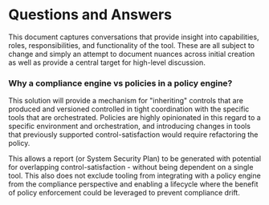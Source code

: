 # Questions and Answers
This document captures conversations that provide insight into capabilities, roles, responsibilities, and functionality of the tool.
These are all subject to change and simply an attempt to document nuances across initial creation as well as provide a central target for high-level discussion.

### Why a compliance engine vs policies in a policy engine?
This solution will provide a mechanism for "inheriting" controls that are produced and versioned controlled in tight coordination with the specific tools that are orchestrated. Policies are highly opinionated in this regard to a specific environment and orchestration, and introducing changes in tools that previously supported control-satisfaction would require refactoring the policy. 

This allows a report (or System Security Plan) to be generated with potential for overlapping control-satisfaction - without being dependent on a single tool. This also does not exclude tooling from integrating with a policy engine from the compliance perspective and enabling a lifecycle where the benefit of policy enforcement could be leveraged to prevent compliance drift. 